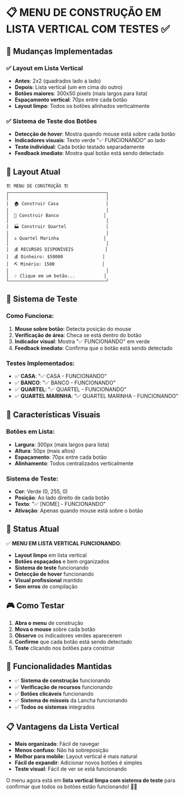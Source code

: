 # 📋 MENU DE CONSTRUÇÃO EM LISTA VERTICAL COM TESTES ✅

## 🚀 **Mudanças Implementadas**

### ✅ **Layout em Lista Vertical**
- **Antes**: 2x2 (quadrados lado a lado)
- **Depois**: Lista vertical (um em cima do outro)
- **Botões maiores**: 300x50 pixels (mais largos para lista)
- **Espaçamento vertical**: 70px entre cada botão
- **Layout limpo**: Todos os botões alinhados verticalmente

### ✅ **Sistema de Teste dos Botões**
- **Detecção de hover**: Mostra quando mouse está sobre cada botão
- **Indicadores visuais**: Texto verde "✅ FUNCIONANDO" ao lado
- **Teste individual**: Cada botão testado separadamente
- **Feedback imediato**: Mostra qual botão está sendo detectado

## 🎯 **Layout Atual**

```
🏗️ MENU DE CONSTRUÇÃO 🏗️
┌─────────────────────────────────────┐
│                                     │
│  🏠 Construir Casa                  │
│                                     │
│  🏦 Construir Banco                 │
│                                     │
│  🏭 Construir Quartel               │
│                                     │
│  ⚓ Quartel Marinha                 │
│                                     │
│  💰 RECURSOS DISPONÍVEIS            │
│  💰 Dinheiro: $50000               │
│  ⛏️ Minério: 1500                  │
│                                     │
│  💡 Clique em um botão...           │
└─────────────────────────────────────┘
```

## 🔧 **Sistema de Teste**

### **Como Funciona:**
1. **Mouse sobre botão**: Detecta posição do mouse
2. **Verificação de área**: Checa se está dentro do botão
3. **Indicador visual**: Mostra "✅ FUNCIONANDO" em verde
4. **Feedback imediato**: Confirma que o botão está sendo detectado

### **Testes Implementados:**
- ✅ **CASA**: "✅ CASA - FUNCIONANDO"
- ✅ **BANCO**: "✅ BANCO - FUNCIONANDO"
- ✅ **QUARTEL**: "✅ QUARTEL - FUNCIONANDO"
- ✅ **QUARTEL MARINHA**: "✅ QUARTEL MARINHA - FUNCIONANDO"

## 🎨 **Características Visuais**

### **Botões em Lista:**
- **Largura**: 300px (mais largos para lista)
- **Altura**: 50px (mais altos)
- **Espaçamento**: 70px entre cada botão
- **Alinhamento**: Todos centralizados verticalmente

### **Sistema de Teste:**
- **Cor**: Verde (0, 255, 0)
- **Posição**: Ao lado direito de cada botão
- **Texto**: "✅ [NOME] - FUNCIONANDO"
- **Ativação**: Apenas quando mouse está sobre o botão

## 🚀 **Status Atual**

✅ **MENU EM LISTA VERTICAL FUNCIONANDO**:

- **Layout limpo** em lista vertical
- **Botões espaçados** e bem organizados
- **Sistema de teste** funcionando
- **Detecção de hover** funcionando
- **Visual profissional** mantido
- **Sem erros** de compilação

## 🎮 **Como Testar**

1. **Abra o menu** de construção
2. **Mova o mouse** sobre cada botão
3. **Observe** os indicadores verdes aparecerem
4. **Confirme** que cada botão está sendo detectado
5. **Teste** clicando nos botões para construir

## 🔧 **Funcionalidades Mantidas**

- ✅ **Sistema de construção** funcionando
- ✅ **Verificação de recursos** funcionando
- ✅ **Botões clicáveis** funcionando
- ✅ **Sistema de mísseis** da Lancha funcionando
- ✅ **Todos os sistemas** integrados

## 📋 **Vantagens da Lista Vertical**

- **Mais organizado**: Fácil de navegar
- **Menos confuso**: Não há sobreposição
- **Melhor para mobile**: Layout vertical é mais natural
- **Fácil de expandir**: Adicionar novos botões é simples
- **Teste visual**: Fácil de ver se está funcionando

O menu agora está em **lista vertical limpa com sistema de teste** para confirmar que todos os botões estão funcionando! 🎯✅
